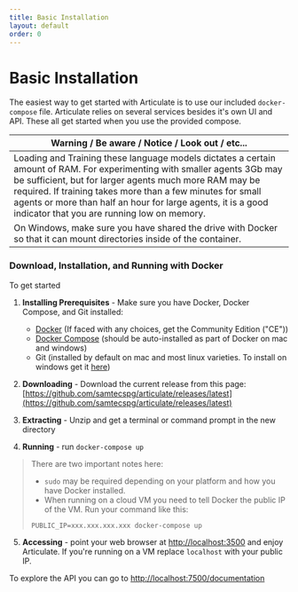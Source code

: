 ```yaml
---
title: Basic Installation
layout: default
order: 0
---
```


# Basic Installation

The easiest way to get started with Articulate is to use our included `docker-compose` file. Articulate relies on several services besides it's own UI and API. These all get started when you use the provided compose.

| Warning  /  Be aware  /  Notice  /  Look out  / etc... |
|--------------------------------------------------------|
| Loading and Training these language models dictates a certain amount of RAM. For experimenting with smaller agents 3Gb may be sufficient, but for larger agents much more RAM may be required. If training takes more than a few minutes for small agents or more than half an hour for large agents, it is a good indicator that you are running low on memory. |
| On Windows, make sure you have shared the drive with Docker so that it can mount directories inside of the container. |

### Download, Installation, and Running with Docker
To get started

1. **Installing Prerequisites** - Make sure you have Docker, Docker Compose, and Git installed:

   * [Docker](https://docs.docker.com/engine/installation/) (If faced with any choices, get the Community Edition ("CE"))
   * [Docker Compose](https://docs.docker.com/compose/install/) (should be auto-installed as part of Docker on mac and windows)
   * Git (installed by default on mac and most linux varieties. To install on windows get it [here](https://git-for-windows.github.io))

2. **Downloading** - Download the current release from this page: [https://github.com/samtecspg/articulate/releases/latest](https://github.com/samtecspg/articulate/releases/latest)

3. **Extracting** - Unzip and get a terminal or command prompt in the new  directory

4. **Running** - run `docker-compose up`

> There are two important notes here:
> - `sudo` may be required depending on your platform and how you have Docker installed.
> - When running on a cloud VM you need to tell Docker the public IP of the VM. Run your command like this:
> 
> `PUBLIC_IP=xxx.xxx.xxx.xxx docker-compose up`

5. **Accessing** - point your web browser at [http://localhost:3500](http://localhost:3500) and enjoy Articulate. If you're running on a VM replace `localhost` with your public IP.

To explore the API you can go to [http://localhost:7500/documentation](http://localhost:7500/documentation)
